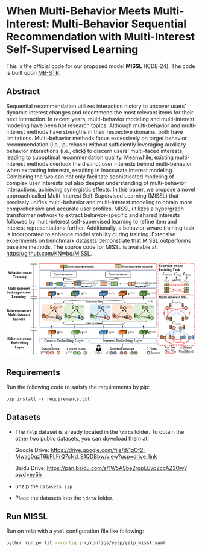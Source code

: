 # When Multi-Behavior Meets Multi-Interest: Multi-Behavior Sequential Recommendation with Multi-Interest Self-Supervised Learning

This is the official code for our proposed model **MISSL** (ICDE-24). The code is built upon [MB-STR](https://github.com/yuanenming/mb-str).

## Abstract
Sequential recommendation utilizes interaction history to uncover users' dynamic interest changes and recommend the most relevant items for their next interaction.
In recent years, multi-behavior modeling and multi-interest modeling have been hot research topics. Although multi-behavior and multi-interest methods have strengths in their respective domains, both have limitations. Multi-behavior methods focus excessively on target behavior recommendation (i.e., purchase) without sufficiently leveraging auxiliary behavior interactions (i.e., click) to discern users' multi-faced interests, leading to suboptimal recommendation quality. Meanwhile, existing multi-interest methods overlook the distinct user interests behind multi-behavior when extracting interests, resulting in inaccurate interest modeling. Combining the two can not only facilitate sophisticated modeling of complex user interests but also deepen understanding of multi-behavior interactions, achieving synergistic effects. In this paper, we propose a novel approach called Multi-Interest Self-Supervised Learning (MISSL) that precisely unifies multi-behavior and multi-interest modeling to obtain more comprehensive and accurate user profiles. MISSL utilizes a hypergraph transformer network to extract behavior-specific and shared interests followed by multi-interest self-supervised learning to refine item and interest representations further. Additionally, a behavior-aware training task is incorporated to enhance model stability during training. Extensive experiments on benchmark datasets demonstrate that MISSL outperforms baseline methods. The source code for MISSL is available at: https://github.com/KNwbq/MISSL.

<center><img src="m.png" alt="example"></center>

## Requirements

Run the following code to satisfy the requirements by pip:

```
pip install -r requirements.txt
```

## Datasets

- The `Yelp` dataset is already located in the `\data` folder. To obtain the other two public datasets, you can download them at:

  Google Drive: https://drive.google.com/file/d/1qOf2-Mwag0qzT6bPLFrQ7cNd_S1QDBbw/view?usp=drive_link

  Baidu Drive: https://pan.baidu.com/s/1W5ASbe2rqpEEvpZccAZ3Ow?pwd=ey5h

- unzip the `datasets.zip`

- Place the datasets into the `\data` folder.

## Run MISSL

Run on  `Yelp`  with a `yaml` configuration file like following:

```bash
python run.py fit --config src/configs/yelp/yelp_missl.yaml
```

